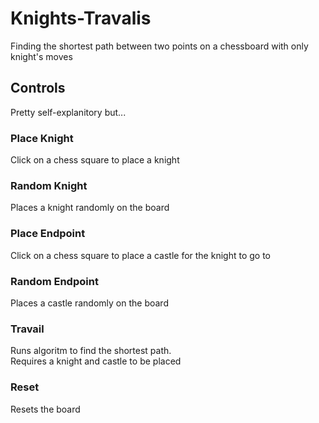 # Knights-Travalis

Finding the shortest path between two points on a chessboard with only knight's moves

## Controls
Pretty self-explanitory but...

### Place Knight
Click on a chess square to place a knight

### Random Knight
Places a knight randomly on the board

### Place Endpoint
Click on a chess square to place a castle for the knight to go to

### Random Endpoint
Places a castle randomly on the board

### Travail
Runs algoritm to find the shortest path. <br />
Requires a knight and castle to be placed

### Reset
Resets the board